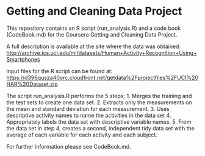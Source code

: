 # Getting and Cleaning Data Project

This repository contains an R script (run_analysis.R) and a code book (CodeBook.md) for the Coursera Getting and Cleaning Data Project. 

A full description is available at the site where the data was obtained: 
http://archive.ics.uci.edu/ml/datasets/Human+Activity+Recognition+Using+Smartphones 

Input files for the R script can be found at:
https://d396qusza40orc.cloudfront.net/getdata%2Fprojectfiles%2FUCI%20HAR%20Dataset.zip 

The script run_analysis.R performs the 5 steps;
	1. Merges the training and the test sets to create one data set.
	2. Extracts only the measurements on the mean and standard deviation for each measurement. 
	3. Uses descriptive activity names to name the activities in the data set
	4. Appropriately labels the data set with descriptive variable names. 
	5. From the data set in step 4, creates a second, independent tidy data set with the average of each variable for each activity and each subject.

For further information please see CodeBook.md.